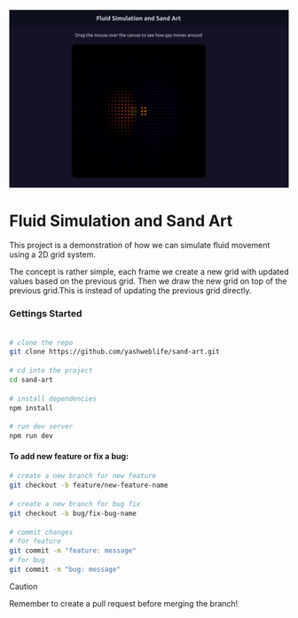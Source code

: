 ![Screen Shot](./ss.png "Title")

# Fluid Simulation and Sand Art

This project is a demonstration of how we can simulate fluid movement using a 2D grid system.

The concept is rather simple, each frame we create a new grid with updated values based on the previous grid. Then we draw the new grid on top of the previous grid.This is instead of updating the previous grid directly.


### Gettings Started

```bash

# clone the repo
git clone https://github.com/yashweblife/sand-art.git

# cd into the project
cd sand-art

# install dependencies
npm install

# run dev server
npm run dev
```

#### To add new feature or fix a bug:

```bash
# create a new branch for new feature
git checkout -b feature/new-feature-name

# create a new branch for bug fix
git checkout -b bug/fix-bug-name

# commit changes
# for feature
git commit -m "feature: message"
# for bug
git commit -m "bug: message"
```
>[!CAUTION]
>Remember to create a pull request before merging the branch!